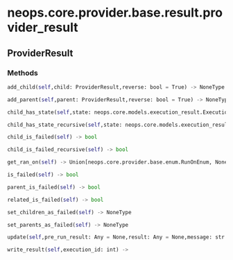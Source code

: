 # neops.core.provider.base.result.provider_result
## ProviderResult

### Methods
```python
add_child(self,child: ProviderResult,reverse: bool = True) -> NoneType
```
```python
add_parent(self,parent: ProviderResult,reverse: bool = True) -> NoneType
```
```python
child_has_state(self,state: neops.core.models.execution_result.ExecutionResultStateEnum) -> bool
```
```python
child_has_state_recursive(self,state: neops.core.models.execution_result.ExecutionResultStateEnum) -> bool
```
```python
child_is_failed(self) -> bool
```
```python
child_is_failed_recursive(self) -> bool
```
```python
get_ran_on(self) -> Union[neops.core.provider.base.enum.RunOnEnum, NoneType]
```
```python
is_failed(self) -> bool
```
```python
parent_is_failed(self) -> bool
```
```python
related_is_failed(self) -> bool
```
```python
set_children_as_failed(self) -> NoneType
```
```python
set_parents_as_failed(self) -> NoneType
```
```python
update(self,pre_run_result: Any = None,result: Any = None,message: str = None,exception: Exception = None,failed: bool = None,state: Union[neops.core.models.execution_result.ExecutionResultStateEnum, neops.core.models.device_execution.DeviceExecutionStateEnum] = None,from_object: ProviderResult = None,reset_result: bool = False,set_children_as_failed: bool = True,set_parents_as_failed: bool = False,overwrite: bool = True) -> NoneType
```
```python
write_result(self,execution_id: int) -> 
```